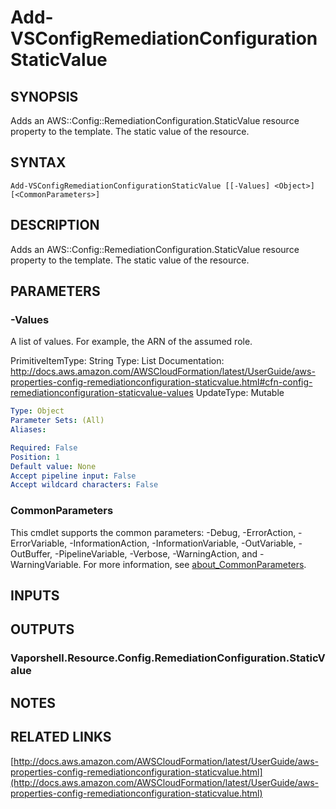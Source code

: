 # Add-VSConfigRemediationConfigurationStaticValue

## SYNOPSIS
Adds an AWS::Config::RemediationConfiguration.StaticValue resource property to the template.
The static value of the resource.

## SYNTAX

```
Add-VSConfigRemediationConfigurationStaticValue [[-Values] <Object>] [<CommonParameters>]
```

## DESCRIPTION
Adds an AWS::Config::RemediationConfiguration.StaticValue resource property to the template.
The static value of the resource.

## PARAMETERS

### -Values
A list of values.
For example, the ARN of the assumed role.

PrimitiveItemType: String
Type: List
Documentation: http://docs.aws.amazon.com/AWSCloudFormation/latest/UserGuide/aws-properties-config-remediationconfiguration-staticvalue.html#cfn-config-remediationconfiguration-staticvalue-values
UpdateType: Mutable

```yaml
Type: Object
Parameter Sets: (All)
Aliases:

Required: False
Position: 1
Default value: None
Accept pipeline input: False
Accept wildcard characters: False
```

### CommonParameters
This cmdlet supports the common parameters: -Debug, -ErrorAction, -ErrorVariable, -InformationAction, -InformationVariable, -OutVariable, -OutBuffer, -PipelineVariable, -Verbose, -WarningAction, and -WarningVariable. For more information, see [about_CommonParameters](http://go.microsoft.com/fwlink/?LinkID=113216).

## INPUTS

## OUTPUTS

### Vaporshell.Resource.Config.RemediationConfiguration.StaticValue
## NOTES

## RELATED LINKS

[http://docs.aws.amazon.com/AWSCloudFormation/latest/UserGuide/aws-properties-config-remediationconfiguration-staticvalue.html](http://docs.aws.amazon.com/AWSCloudFormation/latest/UserGuide/aws-properties-config-remediationconfiguration-staticvalue.html)

